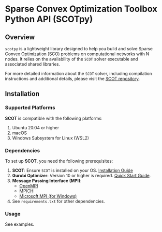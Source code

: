 # Sparse Convex Optimization Toolbox Python API (SCOTpy)

## Overview
`scotpy` is a lightweight library designed to help you build and solve Sparse Convex Optimization (SCO) problems on computational networks with N nodes. It relies on the availability of the `SCOT` solver executable and associated shared libraries.

For more detailed information about the `SCOT` solver, including compilation instructions and additional details, please visit the [SCOT repository](https://github.com/Alirezalm/scot).

## Installation
### Supported Platforms

**SCOT** is compatible with the following platforms:

1. Ubuntu 20.04 or higher
2. macOS
3. Windows Subsystem for Linux (WSL2)

### Dependencies

To set up **SCOT**, you need the following prerequisites:

1. **SCOT**: Ensure ```SCOT``` is installed on your OS. [Installation Guide](https://github.com/Alirezalm/scot)
2. **Gurobi Optimizer**: Version 10 or higher is required. [Quick Start Guide](https://www.gurobi.com/documentation/quickstart.html).
3. **Message Passing Interface (MPI)**:
   - [OpenMPI](https://www.open-mpi.org/)
   - [MPICH](https://www.mpich.org/)
   - [Microsoft MPI (for Windows)](https://docs.microsoft.com/en-us/message-passing-interface/microsoft-mpi)
4. See ```requirements.txt``` for other dependencies.

### Usage
 See examples.
